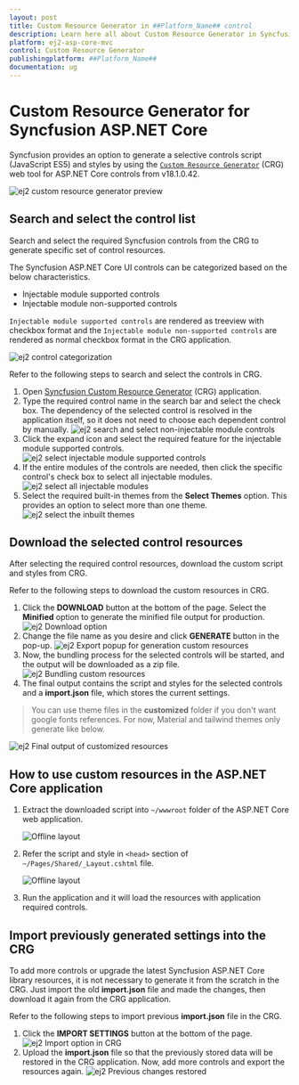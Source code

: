 ```yaml
---
layout: post
title: Custom Resource Generator in ##Platform_Name## control
description: Learn here all about Custom Resource Generator in Syncfusion ##Platform_Name## control of Syncfusion Essential JS 2 and more.
platform: ej2-asp-core-mvc
control: Custom Resource Generator
publishingplatform: ##Platform_Name##
documentation: ug
---
```


# Custom Resource Generator for Syncfusion ASP.NET Core

Syncfusion provides an option to generate a selective controls script (JavaScript ES5) and styles by using the [`Custom Resource Generator`](https://crg.syncfusion.com/) (CRG) web tool for ASP.NET Core controls from v18.1.0.42.

![ej2 custom resource generator preview](images/custom-resource-generator-preview.png)

## Search and select the control list

Search and select the required Syncfusion controls from the CRG to generate specific set of control resources.

The Syncfusion ASP.NET Core UI controls can be categorized based on the below characteristics.

* Injectable module supported controls
* Injectable module non-supported controls

`Injectable module supported controls` are rendered as treeview with checkbox format and the `Injectable module non-supported controls` are rendered as normal checkbox format in the CRG application.

![ej2 control categorization](images/controls-categorization.png)

Refer to the following steps to search and select the controls in CRG.

1. Open [Syncfusion Custom Resource Generator](https://crg.syncfusion.com/) (CRG) application.
2.	Type the required control name in the search bar and select the check box. The dependency of the selected control is resolved in the application itself, so it does not need to choose each dependent control by manually.
![ej2 search and select non-injectable module controls](images/search-non-injectable.png)
3. Click the expand icon and select the required feature for the injectable module supported controls.
![ej2 select injectable module supported controls](images/select-injectable-module.png)
4. If the entire modules of the controls are needed, then click the specific control's check box to select all injectable modules.
![ej2 select all injectable modules](images/select-all-injectable.png)
5. Select the required built-in themes from the **Select Themes** option. This provides an option to select more than one theme.
![ej2 select the inbuilt themes](images/select-inbuilt-themes.png)

## Download the selected control resources

After selecting the required control resources, download the custom script and styles from CRG.

Refer to the following steps to download the custom resources in CRG.

1. Click the **DOWNLOAD** button at the bottom of the page. Select the **Minified** option to generate the minified file output for production.
![ej2 Download option](images/download-option.png)
2. Change the file name as you desire and click **GENERATE** button in the pop-up.
![ej2 Export popup for generation custom resources](images/export-popup.png)
3. Now, the bundling process for the selected controls will be started, and the output will be downloaded as a zip file.
![ej2 Bundling custom resources](images/bundling-custom-resources.png)
4. The final output contains the script and styles for the selected controls and a **import.json** file, which stores the current settings.
> You can use theme files in the **customized** folder if you don't want google fonts references. For now, Material and tailwind themes only generate like below.

![ej2 Final output of customized resources](images/customized-resources.png)

## How to use custom resources in the ASP.NET Core application

1. Extract the downloaded script into `~/wwwroot` folder of the ASP.NET Core web application.

   ![Offline layout](images/offline-wwwroot-crg.png)

2. Refer the script and style in `<head>` section of `~/Pages/Shared/_Layout.cshtml` file.

   ![Offline layout](images/offline-layout-crg.png)

3. Run the application and it will load the resources with application required controls.

## Import previously generated settings into the CRG

To add more controls or upgrade the latest Syncfusion ASP.NET Core library resources, it is not necessary to generate it from the scratch in the CRG. Just import the old **import.json** file and made the changes, then download it again from the CRG application.

Refer to the following steps to import previous **import.json** file in the CRG.

1.	Click the **IMPORT SETTINGS** button at the bottom of the page.
![ej2 Import option in CRG](images/import-option.png)
2. Upload the **import.json** file so that the previously stored data will be restored in the CRG application. Now, add more controls and export the resources again.
![ej2 Previous changes restored](images/previous-changes-restored.png)
